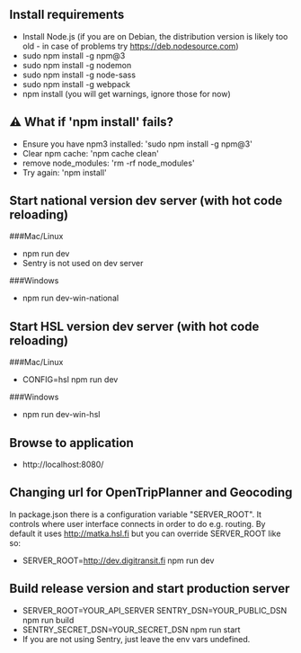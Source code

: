 ## Install requirements
- Install Node.js
  (if you are on Debian, the distribution version is likely too old -
  in case of problems try https://deb.nodesource.com)
- sudo npm install -g npm@3
- sudo npm install -g nodemon
- sudo npm install -g node-sass
- sudo npm install -g webpack
- npm install
  (you will get warnings, ignore those for now)

## :warning: What if 'npm install' fails?
- Ensure you have npm3 installed: 'sudo npm install -g npm@3'
- Clear npm cache: 'npm cache clean'
- remove node_modules: 'rm -rf node_modules'
- Try again: 'npm install'

## Start national version dev server (with hot code reloading)

###Mac/Linux

- npm run dev
- Sentry is not used on dev server

###Windows

- npm run dev-win-national

## Start HSL version dev server (with hot code reloading)

###Mac/Linux

- CONFIG=hsl npm run dev

###Windows

- npm run dev-win-hsl

## Browse to application
- http://localhost:8080/

## Changing url for OpenTripPlanner and Geocoding
In package.json there is a configuration variable "SERVER_ROOT". It controls where user interface connects in order to do e.g. routing.
By default it uses http://matka.hsl.fi but you can override SERVER_ROOT like so:

- SERVER_ROOT=http://dev.digitransit.fi npm run dev
## Build release version and start production server
- SERVER_ROOT=YOUR_API_SERVER SENTRY_DSN=YOUR_PUBLIC_DSN npm run build
- SENTRY_SECRET_DSN=YOUR_SECRET_DSN npm run start
- If you are not using Sentry, just leave the env vars undefined.
